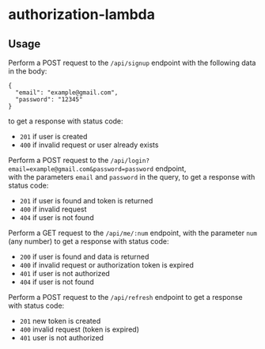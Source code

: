 # authorization-lambda

## Usage
Perform a POST request to the ```/api/signup``` endpoint with the following data in the body:
```
{
  "email": "example@gmail.com",
  "password": "12345"
}
```
to get a response with status code:
* ```201``` if user is created
* ```400``` if invalid request or user already exists

Perform a POST request to the ```/api/login?email=example@gmail.com&password=password``` endpoint,\
with the parameters ```email``` and ```password``` in the query, to get a response with status code:
* ```201``` if user is found and token is returned
* ```400``` if invalid request
* ```404``` if user is not found

Perform a GET request to the ```/api/me/:num``` endpoint, with the parameter ```num``` (any number) to get a response with status code:
* ```200``` if user is found and data is returned
* ```400``` if invalid request or authorization token is expired
* ```401``` if user is not authorized
* ```404``` if user is not found

Perform a POST request to the ```/api/refresh``` endpoint to get a response with status code:
* ```201``` new token is created
* ```400``` invalid request (token is expired)
* ```401``` user is not authorized
